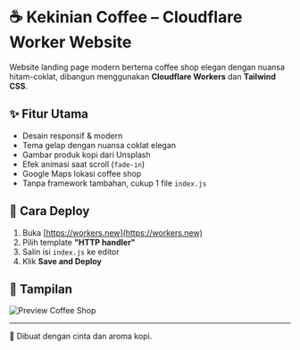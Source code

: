 # ☕ Kekinian Coffee – Cloudflare Worker Website

Website landing page modern bertema coffee shop elegan dengan nuansa hitam-coklat, dibangun menggunakan **Cloudflare Workers** dan **Tailwind CSS**.

## ✨ Fitur Utama
- Desain responsif & modern
- Tema gelap dengan nuansa coklat elegan
- Gambar produk kopi dari Unsplash
- Efek animasi saat scroll (`fade-in`)
- Google Maps lokasi coffee shop
- Tanpa framework tambahan, cukup 1 file `index.js`

## 🚀 Cara Deploy
1. Buka [https://workers.new](https://workers.new)
2. Pilih template **"HTTP handler"**
3. Salin isi `index.js` ke editor
4. Klik **Save and Deploy**

## 📸 Tampilan
![Preview Coffee Shop](https://images.unsplash.com/photo-1509042239860-f550ce710b93?auto=format&fit=crop&w=1200&q=80)

---

🧡 Dibuat dengan cinta dan aroma kopi.
